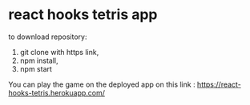 # react hooks tetris app

to download repository:
1.  git clone with https link,
2.  npm install, 
3.  npm start

You can play the game on the deployed app on this link : https://react-hooks-tetris.herokuapp.com/
